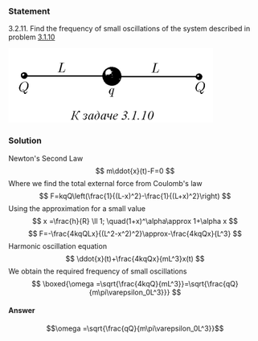 ###  Statement 

$3.2.11.$ Find the frequency of small oscillations of the system described in problem [3.1.10](../3.1.10)

![|407x148, 39%](../../img/3.2.11/statement.png)

### Solution

Newton's Second Law $$ m\ddot{x}(t)-F=0 $$ Where we find the total external force from Coulomb's law $$ F=kqQ\left(\frac{1}{(L-x)^2}-\frac{1}{(L+x)^2}\right) $$ Using the approximation for a small value $$ x =\frac{h}{R} \ll 1; \quad(1+x)^\alpha\approx 1+\alpha x $$ $$ F=-\frac{4kqQLx}{(L^2-x^2)^2}\approx-\frac{4kqQx}{L^3} $$ Harmonic oscillation equation $$ \ddot{x}(t)+\frac{4kqQx}{mL^3}x(t) $$ We obtain the required frequency of small oscillations $$ \boxed{\omega =\sqrt{\frac{4kqQ}{mL^3}}=\sqrt{\frac{qQ}{m\pi\varepsilon_0L^3}}} $$ 

#### Answer

$$\omega =\sqrt{\frac{qQ}{m\pi\varepsilon_0L^3}}$$ 
